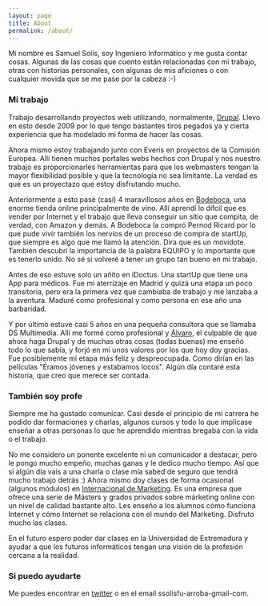 ```yaml
---
layout: page
title: About
permalink: /about/
---
```


Mi nombre es Samuel Solís, soy Ingeniero Informático y me gusta contar cosas. Algunas de las cosas que cuento están relacionadas con mi trabajo, otras con historias personales, con algunas de mis aficiones o con cualquier movida que se me pase por la cabeza :-)

### Mi trabajo

Trabajo desarrollando proyectos web utilizando, normalmente, [Drupal](https://es.wikipedia.org/wiki/Drupal). Llevo en esto desde 2009 por lo que tengo bastantes tiros pegados ya y cierta experiencia que ha modelado mi forma de hacer las cosas. 

Ahora mismo estoy trabajando junto con Everis en proyectos de la Comisión Europea. Allí tienen muchos portales webs hechos con Drupal y nos nuestro trabajo es proporcionarles herramientas para que los webmasters tengan la mayor flexibilidad posible y que la tecnología no sea limitante. La verdad es que es un proyectazo que estoy disfrutando mucho.

Anteriormente a esto pasé (casi) 4 maravillosos años en [Bodeboca](https://www.bodeboca.com), una enorme tienda online principalmente de vino. Allí aprendí lo difcil que es vender por Internet y el trabajo que lleva conseguir un sitio que compita, de verdad, con Amazon y demás. A Bodeboca la compró Pernod Ricard por lo que pude vivir también los nervios de un proceso de compra de startUp, que siempre es algo que me llamó la atención. Dira que es un movidote. También descubrí la importancia de la palabra EQUIPO y lo importante que es tenerlo unido. No sé si volveré a tener un grupo tan bueno en mi trabajo.

Antes de eso estuve solo un añito en iDoctus. Una startUp que tiene una App para médicos. Fue mi aterrizaje en Madrid y quizá una etapa un poco transitoria, pero era la primera vez que cambiaba de trabajo y me lanzaba a la aventura. Maduré como profesional y como persona en ese año una barbaridad.

Y por último estuve casi 5 años en una pequeña consultora que se llamaba DS Multimedia. Allí me formé como profesional y [Álvaro](https://www.alvar0hurtad0.es/), el culpable de que ahora haga Drupal y de muchas otras cosas (todas buenas) me enseñó todo lo que sabía, y forjó en mi unos valores por los que hoy doy gracias. Fue posiblemente mi etapa más feliz y despreocupada. Como dirían en las películas "Éramos jóvenes y estabamos locos". Algún día contaré esta historia, que creo que merece ser contada.

### También soy profe

Siempre me ha gustado comunicar. Casi desde el principio de mi carrera he podido dar formaciones y charlas, algunos cursos y todo lo que implicase enseñar a otras personas lo que he aprendido mientras bregaba con la vida o el trabajo.

No me considero un ponente excelente ni un comunicador a destacar, pero le pongo mucho empeño, muchas ganas y le dedico mucho tiempo. Así que si algún día vais a una charla o clase mía sabed de seguro que tendrá mucho trabajo detrás :)
Ahora mismo doy clases de forma ocasional (algunos módulos) en [Internacional de Marketing](https://www.internacionaldemarketing.com/). Es una empresa que ofrece una serie de Másters y grados privados sobre márketing online con un nivel de calidad bastante alto. Les enseño a los alumnos cómo funciona Internet y cómo Internet se relaciona con el mundo del Marketing. Disfruto mucho las clases.

En el futuro espero poder dar clases en la Universidad de Extremadura y ayudar a que los futuros informáticos tengan una visión de la profesión cercana a la realidad.

### Si puedo ayudarte

Me puedes encontrar en [twitter](http://twitter.com/estoyausente) o en el email ssolisfu-arroba-gmail-com.
